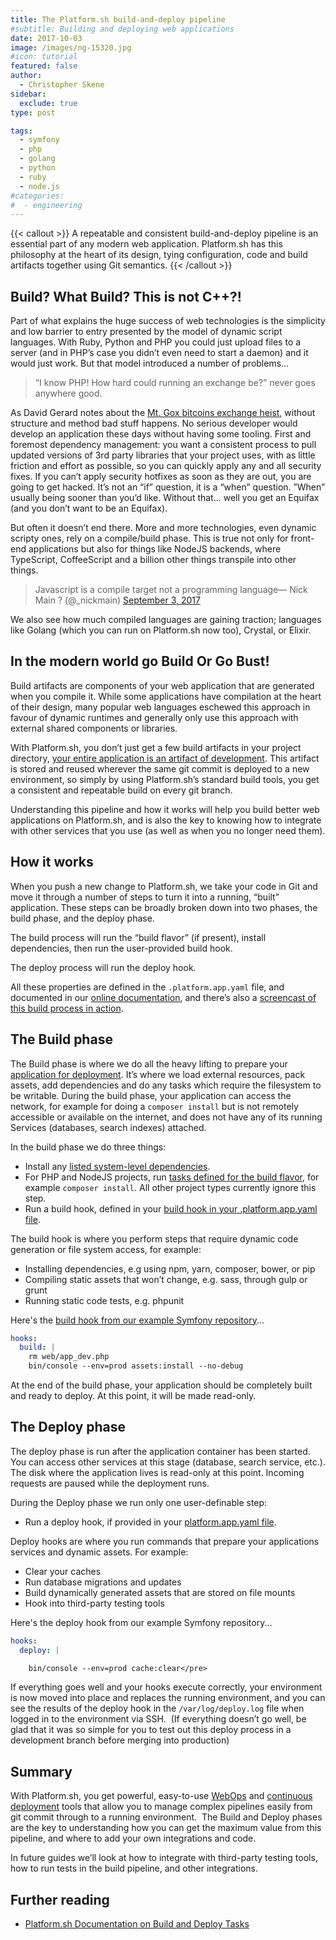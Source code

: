 ```yaml
---
title: The Platform.sh build-and-deploy pipeline
#subtitle: Building and deploying web applications
date: 2017-10-03
image: /images/ng-15320.jpg
#icon: tutorial
featured: false
author:
  - Christopher Skene
sidebar:
  exclude: true
type: post

tags:
  - symfony
  - php
  - golang
  - python
  - ruby
  - node.js
#categories:
#  - engineering
---
```

{{< callout >}}
A repeatable and consistent build-and-deploy pipeline is an essential part of any modern web application. Platform.sh 
has this philosophy at the heart of its design, tying configuration, code and build artifacts together using Git 
semantics.
{{< /callout >}}

## Build? What Build? This is not C++?!

Part of what explains the huge success of web technologies is the simplicity and low barrier to entry presented by the 
model of dynamic script languages. With Ruby, Python and PHP you could just upload files to a server (and in PHP’s case
you didn’t even need to start a daemon) and&nbsp;it would just work.&nbsp;But that model introduced a number of 
problems...


> “I know PHP! How hard could running an exchange be?” never goes anywhere good.


As David Gerard notes about the 
[Mt. Gox bitcoins exchange heist](https://davidgerard.co.uk/blockchain/2017/09/17/kim-nilsson-of-wizsec-how-the-bitcoins-were-stolen-from-mt-gox/), 
without structure and method bad stuff happens. No serious developer would develop an application these days without 
having some tooling. First and foremost dependency management: you want a consistent process to pull updated versions of 
3rd party libraries that your project uses, with as little friction and effort as possible, so you can quickly apply any
and all security fixes. If you can’t apply security hotfixes as soon as they are out, you are going to get hacked. It’s 
not an “if” question, it is a “when” question. ”When” usually being sooner than you’d like. Without that... well you get 
an Equifax (and you don’t want to be an Equifax).

But often it doesn’t end there. More and more technologies, even dynamic scripty ones, rely on a compile/build phase. 
This is true not only for front-end applications but also for things like NodeJS backends, where TypeScript, 
CoffeeScript and a billion other things transpile into other things.

> Javascript is a compile target not a programming language&mdash; Nick Main ? (@_nickmain) 
> [September 3, 2017](https://twitter.com/_nickmain/status/904451179844845568)

We also see how much compiled languages are gaining traction; languages like Golang (which you can run on Platform.sh 
now too), Crystal, or Elixir.

## In the modern world go Build Or Go Bust!

Build artifacts are components of your web application that are generated when you compile it. While some applications 
have compilation at the heart of their design, many popular web languages eschewed this approach in favour of dynamic 
runtimes&nbsp;and generally only use this approach with external shared components or libraries.

With Platform.sh, you don’t just get a few build artifacts in your project directory, 
[your entire application is an artifact of development](/posts/production-artifact). This artifact is stored and reused 
wherever the same git commit is deployed to a new environment, so simply by using Platform.sh’s standard build tools, 
you get a consistent and repeatable build on every git branch.

Understanding this pipeline and how it works will help you build better web applications on Platform.sh, and is also the
key to knowing how to integrate with other services that you use (as well as when you no longer need them).

## How it works

When you push a new change to Platform.sh, we take your code in Git and move it through a number of steps to turn it 
into a running, “built” application. These steps can be broadly broken down into two phases, the build phase, and the 
deploy phase.

The build process will run the “build flavor” (if present), install dependencies, then run the user-provided build hook.

The deploy process will run the deploy hook.

All these properties are defined in the `.platform.app.yaml` file, and documented in our
[online documentation](https://docs.platform.sh/configuration/app-containers.html), and there’s also a 
[screencast of this build process in action](https://www.youtube.com/watch?v=iHJZIWnv-2s&amp;index=3&amp;list=PLn5EpEMtxTCmNh4eEG52JdxHP6qBV69Ux).

## The Build phase

The Build phase is where we do all the heavy lifting to prepare your 
[application for deployment](https://platform.sh/blog/best-practices-in-deploying-web-apps-updated-for-2020/). It’s where we load external
resources, pack assets, add dependencies and do any tasks which require the filesystem to be writable. During the build
phase, your application can access the network, for example for doing a `composer install` but is not remotely
accessible or available on the internet, and does not have any of its running Services (databases, search indexes) 
attached.

In the build phase we do three things:


* Install any [listed system-level dependencies](https://docs.platform.sh/configuration/app/build.html#build-dependencies).
* For PHP and NodeJS projects, run 
<a href="">[tasks defined for the build flavor](https://docs.platform.sh/configuration/app/build.html#build), for 
example `composer install`. All other project types currently ignore this step.
* Run a build hook, defined in your [build hook in your .platform.app.yaml file](https://docs.platform.sh/configuration/app/build.html#hooks).


The build hook is where you perform steps that require dynamic code generation or file system access, for example:

* Installing dependencies, e.g using npm, yarn, composer, bower, or pip
* Compiling static assets that won’t change, e.g. sass, through gulp or grunt
* Running static code tests, e.g. phpunit


Here's the [build hook from our example Symfony repository](https://github.com/platformsh-templates/symfony3/blob/master/.platform.app.yaml#L19)...

```yaml {filename=".platform.app.yaml"}
hooks:
  build: |
    rm web/app_dev.php
    bin/console --env=prod assets:install --no-debug
```

At the end of the build phase, your application should be completely built and ready to deploy. At this point, it will 
be made read-only.

## The Deploy phase

The deploy phase is run after the application container has been started. You can access other services at this stage 
(database, search service, etc.). The disk where the application lives is read-only at this point. Incoming requests are
paused while the deployment runs.

During the Deploy phase we run only one user-definable step:

* Run a deploy hook, if provided in your [platform.app.yaml file](https://docs.platform.sh/overview/yaml/what-is-yaml.html).

Deploy hooks are where you run commands that prepare your applications services and dynamic assets. For example:

* Clear your caches
* Run database migrations and updates
* Build dynamically generated assets that are stored on file mounts
* Hook into third-party testing tools

Here's the deploy hook from our example Symfony repository...

```yaml {filename=".platform.app.yaml"}
hooks:
  deploy: |

    bin/console --env=prod cache:clear</pre>
```

If everything goes well and your hooks execute correctly, your environment is now moved into place and replaces the 
running environment, and you can see the results of the deploy hook in the `/var/log/deploy.log` file when logged in to 
the environment via SSH. &nbsp;(If everything doesn’t go well, be glad that it was so simple for you to test out this 
deploy process in a development branch before merging into production)

## Summary

With Platform.sh, you get powerful, easy-to-use [WebOps](https://platform.sh/blog/webops/) and 
[continuous deployment](https://platform.sh/blog/what-the-heck-is-ci-cd) tools that allow you to manage complex 
pipelines easily from git commit through to a running environment. &nbsp;The Build and Deploy phases are the key to 
understanding how you can get the maximum value from this pipeline, and where to add your own integrations and code.

In future guides we’ll look at how to integrate with third-party testing tools, how to run tests in the build pipeline, 
and other integrations.

## Further reading

* [Platform.sh Documentation on Build and Deploy Tasks](https://docs.platform.sh/configuration/app/build.html)
